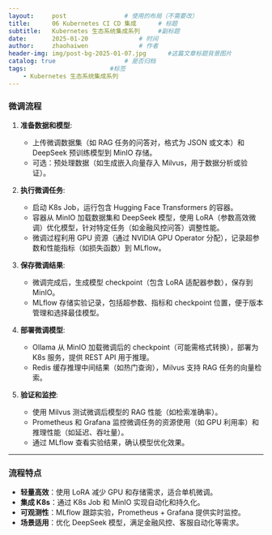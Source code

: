 ```yaml
---
layout:     post   				# 使用的布局（不需要改）
title:      06 Kubernetes CI CD 集成 		# 标题 
subtitle:   Kubernetes 生态系统集成系列		#副标题
date:       2025-01-20				# 时间
author:     zhaohaiwen 				# 作者
header-img: img/post-bg-2025-01-07.jpg		#这篇文章标题背景图片
catalog: true 					# 是否归档
tags:						#标签
    - Kubernetes 生态系统集成系列
---
```

### 微调流程

1. **准备数据和模型**:

   - 上传微调数据集（如 RAG 任务的问答对，格式为 JSON 或文本）和 DeepSeek 预训练模型到 MinIO 存储。
   - 可选：预处理数据（如生成嵌入向量存入 Milvus，用于数据分析或验证）。
2. **执行微调任务**:

   - 启动 K8s Job，运行包含 Hugging Face Transformers 的容器。
   - 容器从 MinIO 加载数据集和 DeepSeek 模型，使用 LoRA（参数高效微调）优化模型，针对特定任务（如金融风控问答）调整性能。
   - 微调过程利用 GPU 资源（通过 NVIDIA GPU Operator 分配），记录超参数和性能指标（如损失函数）到 MLflow。
3. **保存微调结果**:

   - 微调完成后，生成模型 checkpoint（包含 LoRA 适配器参数），保存到 MinIO。
   - MLflow 存储实验记录，包括超参数、指标和 checkpoint 位置，便于版本管理和选择最佳模型。
4. **部署微调模型**:

   - Ollama 从 MinIO 加载微调后的 checkpoint（可能需格式转换），部署为 K8s 服务，提供 REST API 用于推理。
   - Redis 缓存推理中间结果（如热门查询），Milvus 支持 RAG 任务的向量检索。
5. **验证和监控**:

   - 使用 Milvus 测试微调后模型的 RAG 性能（如检索准确率）。
   - Prometheus 和 Grafana 监控微调任务的资源使用（如 GPU 利用率）和推理性能（如延迟、吞吐量）。
   - 通过 MLflow 查看实验结果，确认模型优化效果。

---

### 流程特点

- **轻量高效**：使用 LoRA 减少 GPU 和存储需求，适合单机微调。
- **集成 K8s**：通过 K8s Job 和 MinIO 实现自动化和持久化。
- **可观测性**：MLflow 跟踪实验，Prometheus + Grafana 提供实时监控。
- **场景适用**：优化 DeepSeek 模型，满足金融风控、客服自动化等需求。
